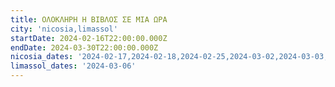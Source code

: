 ```yaml
---
title: ΟΛΟΚΛΗΡΗ Η ΒΙΒΛΟΣ ΣΕ ΜΙΑ ΩΡΑ
city: 'nicosia,limassol'
startDate: 2024-02-16T22:00:00.000Z
endDate: 2024-03-30T22:00:00.000Z
nicosia_dates: '2024-02-17,2024-02-18,2024-02-25,2024-03-02,2024-03-03,'
limassol_dates: '2024-03-06'
---
```


